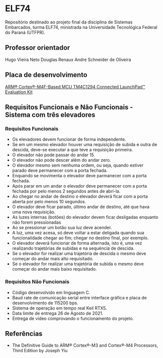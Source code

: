 # ELF74

Repositório destinado ao projeto final da disciplina de Sistemas Embarcados, turma ELF74, ministrada na Universidade Tecnológica Federal do Paraná (UTFPR). 

## Professor orientador

Hugo Vieira Neto
Douglas Renaux
Andre Schneider de Oliveira

## Placa de desenvolvimento

[ARM® Cortex®-M4F-Based MCU TM4C1294 Connected LaunchPad™ Evaluation Kit](https://www.ti.com/tool/EK-TM4C1294XL)

## Requisitos Funcionais e Não Funcionais - Sistema com três elevadores

### Requisitos Funcionais
- Os elevadores devem funcionar de forma independente.
- Se em um mesmo elevador houver uma requisição de subida e outra de descida, deve-se executar a que teve a requisição primeira.
- O elevador não pode passar do andar 15.
- O elevador não pode descer além do andar zero.
- O elevador mesmo sem nenhuma ordem, ou seja, quando estiver parado deve permanecer com a porta fechada.
- Enquando se movimenta o elevador deve parmanecer com a porta fechada.
- Após parar em um andar o elevador deve permanecer com a porta fechada por pelo menos 2 segundos antes de abrí-la.
- Ao chegar no andar de destino o elevador deverá ficar com a porta aberta por pelo menos 10 segundos.
- O elevador deve ficar parado, último andar de destino, até que hava uma nova requisição.
- As luzes internas (botões) do elevador devem ficar desligadas enquanto não forem pressionadas
- Ao se pressionar um botão sua luz deve acender.
- A luz, uma vez acesa, só deve voltar a estar deligada quando sua funcionalidade chegar ao fim; chegar no destino final, por exemplo.
- O elevador deverá funcionar de forma alternada, isto é, uma vez realizando trajetórias de subidas e na sequência de descida.
- Se o elevador for realizar uma trajetória de descida o mesmo deve começar do andar mais alto requisitado.
- Se o elevador for realizar uma trajetória de subida o mesmo deve começar do andar mais baixo requisitado.


### Requisitos Não Funcionais
- Código desenvolvido em linguagem C.
- Baud rate de comunicação serial entre interface gráfica e placa de desenvolvimento de 115200 bps.
- Sistema de operação em tempo real Keil RTX5.
- Data limite de entrega 26 de Agosto de 2021.
- Entrega de vídeo comprovando o funcionamento do projeto.

## Referências
- The Definitive Guide to ARM® Cortex®-M3 and Cortex®-M4 Processors, Third Edition by Joseph Yiu